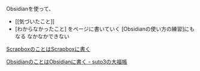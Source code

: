 
Obsidianを使って、
  * [[気づいたこと]]
   * [わからなかったこと]
 をページに書いていく
 [Obsidianの使い方の練習]にもなる
なかなかできない

[ScrapboxのことはScrapboxに書く](https://scrapbox.io/suto3/Scrapbox%E3%81%AE%E3%81%93%E3%81%A8%E3%81%AFScrapbox%E3%81%AB%E6%9B%B8%E3%81%8F)

[ObsidianのことはObsidianに書く \- suto3の大福帳](https://scrapbox.io/suto3/Obsidian%E3%81%AE%E3%81%93%E3%81%A8%E3%81%AFObsidian%E3%81%AB%E6%9B%B8%E3%81%8F)